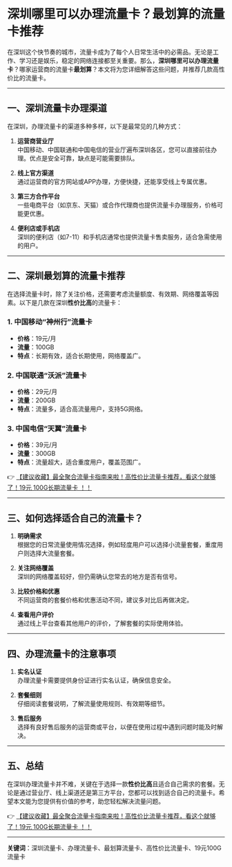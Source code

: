 # 深圳哪里可以办理流量卡？最划算的流量卡推荐

在深圳这个快节奏的城市，流量卡成为了每个人日常生活中的必需品。无论是工作、学习还是娱乐，稳定的网络连接都至关重要。那么，**深圳哪里可以办理流量卡**？哪家运营商的流量卡**最划算**？本文将为您详细解答这些问题，并推荐几款高性价比的流量卡。

---

## 一、深圳流量卡办理渠道

在深圳，办理流量卡的渠道多种多样，以下是最常见的几种方式：

1. **运营商营业厅**  
   中国移动、中国联通和中国电信的营业厅遍布深圳各区，您可以直接前往办理。优点是安全可靠，缺点是可能需要排队。

2. **线上官方渠道**  
   通过运营商的官方网站或APP办理，方便快捷，还能享受线上专属优惠。

3. **第三方合作平台**  
   一些电商平台（如京东、天猫）或合作代理商也提供流量卡办理服务，价格可能更优惠。

4. **便利店或手机店**  
   深圳的便利店（如7-11）和手机店通常也提供流量卡售卖服务，适合急需使用的用户。

---

## 二、深圳最划算的流量卡推荐

在选择流量卡时，除了关注价格，还需要考虑流量额度、有效期、网络覆盖等因素。以下是几款在深圳**性价比高**的流量卡：

### 1. 中国移动“神州行”流量卡  
   - **价格**：19元/月  
   - **流量**：100GB  
   - **特点**：长期有效，适合长期使用，网络覆盖广。

### 2. 中国联通“沃派”流量卡  
   - **价格**：29元/月  
   - **流量**：200GB  
   - **特点**：流量多，适合高流量用户，支持5G网络。

### 3. 中国电信“天翼”流量卡  
   - **价格**：39元/月  
   - **流量**：300GB  
   - **特点**：流量超大，适合重度用户，覆盖范围广。

👉 [【建议收藏】最全聚合流量卡指南来啦！高性价比流量卡推荐，看这个就够了！19元 100G长期流量卡 ！！](https://bit.ly/Liuliangka)

---

## 三、如何选择适合自己的流量卡？

1. **明确需求**  
   根据您的日常流量使用情况选择，例如轻度用户可以选择小流量套餐，重度用户则选择大流量套餐。

2. **关注网络覆盖**  
   深圳的网络覆盖较好，但仍需确认您常去的地方是否有信号。

3. **比较价格和优惠**  
   不同运营商的套餐价格和优惠活动不同，建议多对比后再做决定。

4. **查看用户评价**  
   通过线上平台查看其他用户的评价，了解套餐的实际使用体验。

---

## 四、办理流量卡的注意事项

1. **实名认证**  
   办理流量卡需要提供身份证进行实名认证，确保信息安全。

2. **套餐细则**  
   仔细阅读套餐说明，了解流量使用规则、有效期等细节。

3. **售后服务**  
   选择有良好售后服务的运营商或平台，以便在使用过程中遇到问题时能及时解决。

---

## 五、总结

在深圳办理流量卡并不难，关键在于选择一款**性价比高**且适合自己需求的套餐。无论是通过营业厅、线上渠道还是第三方平台，您都可以找到适合自己的流量卡。希望本文能为您提供有价值的参考，助您轻松解决流量问题。

👉 [【建议收藏】最全聚合流量卡指南来啦！高性价比流量卡推荐，看这个就够了！19元 100G长期流量卡 ！！](https://bit.ly/Liuliangka)

---

**关键词**：深圳流量卡、办理流量卡、最划算流量卡、高性价比流量卡、19元100G流量卡